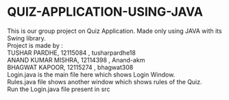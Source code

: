 # QUIZ-APPLICATION-USING-JAVA
This is our group project on Quiz Application. Made only using JAVA with its Swing library.
<br>
Project is made by :
<br>
TUSHAR PARDHE, 12115084 , tusharpardhe18
<br>
ANAND KUMAR MISHRA, 12114398 , Anand-akm
<br>
BHAGWAT KAPOOR, 12115274 , bhagwat308
<br>
Login.java is the main file here which shows Login Window.
<br>
Rules.java file shows another window which shows rules of the Quiz.
<br>
Run the Login.java file present in src
